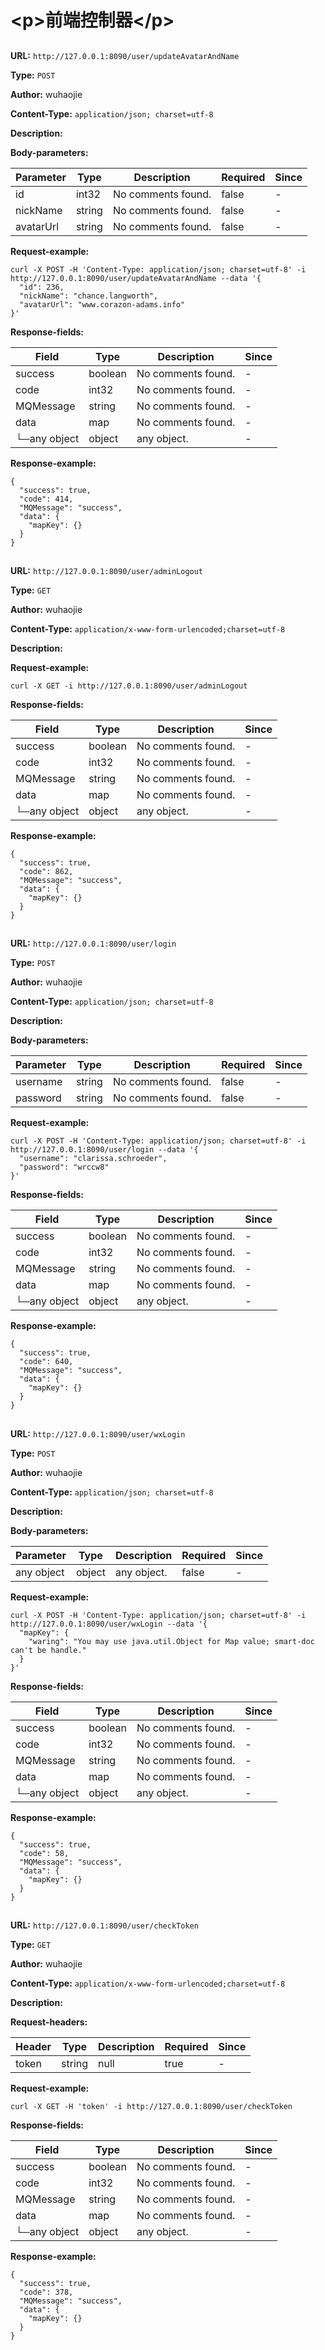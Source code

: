 
# &lt;p&gt;前端控制器&lt;/p&gt;
## 
**URL:** `http://127.0.0.1:8090/user/updateAvatarAndName`

**Type:** `POST`

**Author:** wuhaojie

**Content-Type:** `application/json; charset=utf-8`

**Description:** 




**Body-parameters:**

Parameter|Type|Description|Required|Since
---|---|---|---|---
id|int32|No comments found.|false|-
nickName|string|No comments found.|false|-
avatarUrl|string|No comments found.|false|-

**Request-example:**
```
curl -X POST -H 'Content-Type: application/json; charset=utf-8' -i http://127.0.0.1:8090/user/updateAvatarAndName --data '{
  "id": 236,
  "nickName": "chance.langworth",
  "avatarUrl": "www.corazon-adams.info"
}'
```
**Response-fields:**

Field | Type|Description|Since
---|---|---|---
success|boolean|No comments found.|-
code|int32|No comments found.|-
MQMessage|string|No comments found.|-
data|map|No comments found.|-
└─any object|object|any object.|-

**Response-example:**
```
{
  "success": true,
  "code": 414,
  "MQMessage": "success",
  "data": {
    "mapKey": {}
  }
}
```

## 
**URL:** `http://127.0.0.1:8090/user/adminLogout`

**Type:** `GET`

**Author:** wuhaojie

**Content-Type:** `application/x-www-form-urlencoded;charset=utf-8`

**Description:** 





**Request-example:**
```
curl -X GET -i http://127.0.0.1:8090/user/adminLogout
```
**Response-fields:**

Field | Type|Description|Since
---|---|---|---
success|boolean|No comments found.|-
code|int32|No comments found.|-
MQMessage|string|No comments found.|-
data|map|No comments found.|-
└─any object|object|any object.|-

**Response-example:**
```
{
  "success": true,
  "code": 862,
  "MQMessage": "success",
  "data": {
    "mapKey": {}
  }
}
```

## 
**URL:** `http://127.0.0.1:8090/user/login`

**Type:** `POST`

**Author:** wuhaojie

**Content-Type:** `application/json; charset=utf-8`

**Description:** 




**Body-parameters:**

Parameter|Type|Description|Required|Since
---|---|---|---|---
username|string|No comments found.|false|-
password|string|No comments found.|false|-

**Request-example:**
```
curl -X POST -H 'Content-Type: application/json; charset=utf-8' -i http://127.0.0.1:8090/user/login --data '{
  "username": "clarissa.schroeder",
  "password": "wrccw8"
}'
```
**Response-fields:**

Field | Type|Description|Since
---|---|---|---
success|boolean|No comments found.|-
code|int32|No comments found.|-
MQMessage|string|No comments found.|-
data|map|No comments found.|-
└─any object|object|any object.|-

**Response-example:**
```
{
  "success": true,
  "code": 640,
  "MQMessage": "success",
  "data": {
    "mapKey": {}
  }
}
```

## 
**URL:** `http://127.0.0.1:8090/user/wxLogin`

**Type:** `POST`

**Author:** wuhaojie

**Content-Type:** `application/json; charset=utf-8`

**Description:** 




**Body-parameters:**

Parameter|Type|Description|Required|Since
---|---|---|---|---
any object|object|any object.|false|-

**Request-example:**
```
curl -X POST -H 'Content-Type: application/json; charset=utf-8' -i http://127.0.0.1:8090/user/wxLogin --data '{
  "mapKey": {
    "waring": "You may use java.util.Object for Map value; smart-doc can't be handle."
  }
}'
```
**Response-fields:**

Field | Type|Description|Since
---|---|---|---
success|boolean|No comments found.|-
code|int32|No comments found.|-
MQMessage|string|No comments found.|-
data|map|No comments found.|-
└─any object|object|any object.|-

**Response-example:**
```
{
  "success": true,
  "code": 58,
  "MQMessage": "success",
  "data": {
    "mapKey": {}
  }
}
```

## 
**URL:** `http://127.0.0.1:8090/user/checkToken`

**Type:** `GET`

**Author:** wuhaojie

**Content-Type:** `application/x-www-form-urlencoded;charset=utf-8`

**Description:** 

**Request-headers:**

Header | Type|Description|Required|Since
---|---|---|---|----
token|string|null|true|-





**Request-example:**
```
curl -X GET -H 'token' -i http://127.0.0.1:8090/user/checkToken
```
**Response-fields:**

Field | Type|Description|Since
---|---|---|---
success|boolean|No comments found.|-
code|int32|No comments found.|-
MQMessage|string|No comments found.|-
data|map|No comments found.|-
└─any object|object|any object.|-

**Response-example:**
```
{
  "success": true,
  "code": 378,
  "MQMessage": "success",
  "data": {
    "mapKey": {}
  }
}
```


